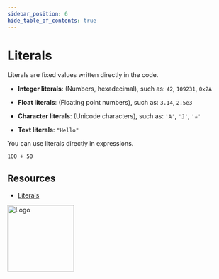 ```yaml
---
sidebar_position: 6
hide_table_of_contents: true
---
```


# Literals

Literals are fixed values written directly in the code.

- **Integer literals**: (Numbers, hexadecimal), such as: `42`, `109231`, `0x2A`

- **Float literals**: (Floating point numbers), such as: `3.14`, `2.5e3`

- **Character literals**: (Unicode characters), such as: `'A'`, `'J'`, `'✮'`

- **Text literals**: `"Hello"`

You can use literals directly in expressions.

```motoko
100 + 50
```

## Resources

- [Literals](https://internetcomputer.org/docs/motoko/language-manual#literals)

<img src="https://cdn-assets-eu.frontify.com/s3/frontify-enterprise-files-eu/eyJwYXRoIjoiZGZpbml0eVwvYWNjb3VudHNcLzAxXC80MDAwMzA0XC9wcm9qZWN0c1wvNFwvYXNzZXRzXC8zOFwvMTc2XC9jZGYwZTJlOTEyNDFlYzAzZTQ1YTVhZTc4OGQ0ZDk0MS0xNjA1MjIyMzU4LnBuZyJ9:dfinity:9Q2_9PEsbPqdJNAQ08DAwqOenwIo7A8_tCN4PSSWkAM?width=2400" alt="Logo" width="150" height="150" />